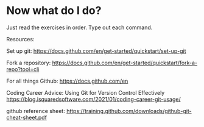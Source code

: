 # Now what do I do? #

Just read the exercises in order. Type out each command.

Resources: 

Set up git: 
https://docs.github.com/en/get-started/quickstart/set-up-git

Fork a repository: 
https://docs.github.com/en/get-started/quickstart/fork-a-repo?tool=cli

For all things Github: 
https://docs.github.com/en

Coding Career Advice: Using Git for Version Control Effectively
https://blog.isquaredsoftware.com/2021/01/coding-career-git-usage/

github reference sheet: 
https://training.github.com/downloads/github-git-cheat-sheet.pdf
